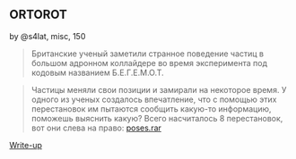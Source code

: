 ## ORTOROT
by @s4lat, misc, 150

> Британские ученый заметили странное поведение частиц в большом адронном коллайдере во время эксперимента под кодовым названием Б.Е.Г.Е.М.О.Т. 

> Частицы меняли свои позиции и замирали на некоторое время. У одного из ученых создалось впечатление, что с помощью этих перестановок им пытаются сообщить какую-то информацию, поможешь выяснить какую? Всего насчиталось 8 перестановок, вот они слева на право: [poses.rar](poses.rar)

[Write-up](WRITEUP.md)
